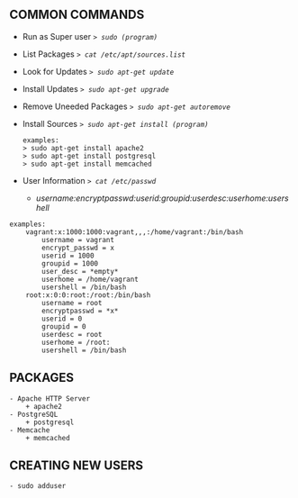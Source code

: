 ## COMMON COMMANDS
* Run as Super user _`> sudo (program)`_ <br/>

* List Packages _`> cat /etc/apt/sources.list`_ <br/>

* Look for Updates _`> sudo apt-get update`_ <br/>

* Install Updates _`> sudo apt-get upgrade`_ <br/>

* Remove Uneeded Packages _`> sudo apt-get autoremove`_ <br/>

* Install Sources _`> sudo apt-get install (program)`_
	```	
	examples: 
	> sudo apt-get install apache2
	> sudo apt-get install postgresql
	> sudo apt-get install memcached
	```
* User Information _`> cat /etc/passwd`_
	- _username:encryptpasswd:userid:groupid:userdesc:userhome:usershell_
```	
examples: 
	vagrant:x:1000:1000:vagrant,,,:/home/vagrant:/bin/bash		
		username = vagrant
		encrypt_passwd = x
		userid = 1000
		groupid = 1000
		user_desc = *empty*
		userhome = /home/vagrant
		usershell = /bin/bash
	root:x:0:0:root:/root:/bin/bash
		username = root
		encryptpasswd = *x*
		userid = 0
		groupid = 0
		userdesc = root
		userhome = /root:
		usershell = /bin/bash
```
## PACKAGES
	- Apache HTTP Server
		+ apache2
	- PostgreSQL
		+ postgresql
	- Memcache
		+ memcached
## CREATING NEW USERS
	- sudo adduser

